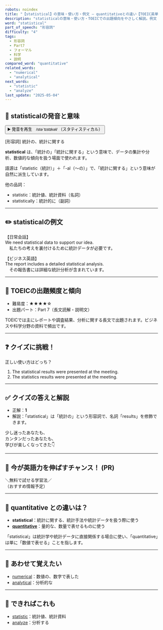 ```yaml
---
robots: noindex
title: "【statistical】の意味・使い方・例文 ― quantitativeとの違い【TOEIC英単語】"
description: "statisticalの意味・使い方・TOEICでの出題傾向をやさしく解説。例文・クイズ付きでquantitativeとの違いもわかりやすく学べます。"
word: "statistical"
part_of_speech: "形容詞"
difficulty: "4"
tags:
  - 形容詞
  - Part7
  - フォーマル
  - 科学
  - 説明
compared_word: "quantitative"
related_words:
  - "numerical"
  - "analytical"
next_words:
  - "statistic"
  - "analyze"
last_update: "2025-05-04"
---
```


## 🔰 statisticalの発音と意味

<button class="play-audio" onclick="playTTS('statistical')">
  <span class="play-audio-main">
    ▶️ 発音を再生　/stəˈtɪstɪkəl/
  </span>
  <span class="play-audio-sub">
    （スタティスティカル）
  </span>
</button>

[形容詞] 統計の、統計に関する

**statistical** は、「統計の」「統計に関する」という意味で、データの集計や分析、数値的な傾向を扱う場面で使われます。

語源は「statistic（統計）」＋「-al（～の）」で、「統計に関する」という意味が自然に派生しています。

他の品詞：  
- statistic：統計値、統計資料（名詞）
- statistically：統計的に（副詞）

---

## ✏️ statisticalの例文

【日常会話】  
We need statistical data to support our idea.  
　私たちの考えを裏付けるために統計データが必要です。

【ビジネス英語】  
The report includes a detailed statistical analysis.  
　その報告書には詳細な統計分析が含まれています。

---

## 🎯 TOEICの出題頻度と傾向

- 難易度：★★★★☆
- 出題パート：Part 7（長文読解・説明文）

TOEICでは主にレポートや調査結果、分析に関する長文で出題されます。ビジネスや科学分野の資料で頻出です。

---

## ❓ クイズに挑戦！

正しい使い方はどっち？

1. The statistical results were presented at the meeting.  
2. The statistics results were presented at the meeting.

---

## ✅ クイズの答えと解説

- 正解：**1**
- 解説：「statistical」は「統計の」という形容詞で、名詞「results」を修飾できます。

少し迷ったあなたも、  
カンタンだったあなたも、  
学びが楽しくなってきた👇️

---

## 🚀 今が英語力を伸ばすチャンス！ (PR)

<div class="info-center">
＼無料で試せる学習法／<br>  
（おすすめ情報予定）
</div>

---

## 🤔  quantitative との違いは？

- **statistical**：統計に関する、統計手法や統計データを扱う際に使う
- **[quantitative](/word/quantitative)**：量的な、数量で表せるものに使う

「statistical」は統計学や統計データに直接関係する場合に使い、「quantitative」は単に「数値で表せる」ことを指します。

---

## 🧩 あわせて覚えたい

- [numerical](/word/numerical)：数値の、数字で表した
- [analytical](/word/analytical)：分析的な

---

## 📖 できればこれも

- [statistic](/word/statistic)：統計値、統計資料
- [analyze](/word/analyze)：分析する

<!-- cvid: aid43_bid02 -->
